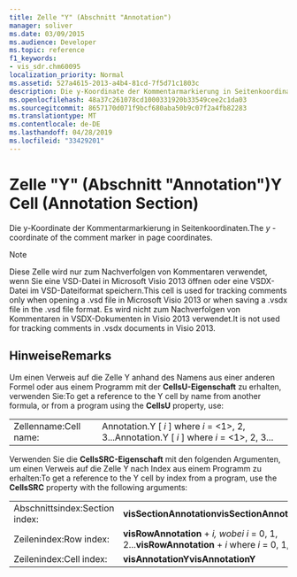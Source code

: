 ```yaml
---
title: Zelle "Y" (Abschnitt "Annotation")
manager: soliver
ms.date: 03/09/2015
ms.audience: Developer
ms.topic: reference
f1_keywords:
- vis_sdr.chm60095
localization_priority: Normal
ms.assetid: 527a4615-2013-a4b4-81cd-7f5d71c1803c
description: Die y-Koordinate der Kommentarmarkierung in Seitenkoordinaten.
ms.openlocfilehash: 48a37c261078cd1000331920b33549cee2c1da03
ms.sourcegitcommit: 8657170d071f9bcf680aba50b9c07f2a4fb82283
ms.translationtype: MT
ms.contentlocale: de-DE
ms.lasthandoff: 04/28/2019
ms.locfileid: "33429201"
---
```

# <a name="y-cell-annotation-section"></a><span data-ttu-id="a026a-103">Zelle "Y" (Abschnitt "Annotation")</span><span class="sxs-lookup"><span data-stu-id="a026a-103">Y Cell (Annotation Section)</span></span>

<span data-ttu-id="a026a-104">Die  y-Koordinate der Kommentarmarkierung in Seitenkoordinaten.</span><span class="sxs-lookup"><span data-stu-id="a026a-104">The  *y*  -coordinate of the comment marker in page coordinates.</span></span> 
  
> [!NOTE]
> <span data-ttu-id="a026a-105">Diese Zelle wird nur zum Nachverfolgen von Kommentaren verwendet, wenn Sie eine VSD-Datei in Microsoft Visio 2013 öffnen oder eine VSDX-Datei im VSD-Dateiformat speichern.</span><span class="sxs-lookup"><span data-stu-id="a026a-105">This cell is used for tracking comments only when opening a .vsd file in Microsoft Visio 2013 or when saving a .vsdx file in the .vsd file format.</span></span> <span data-ttu-id="a026a-106">Es wird nicht zum Nachverfolgen von Kommentaren in VSDX-Dokumenten in Visio 2013 verwendet.</span><span class="sxs-lookup"><span data-stu-id="a026a-106">It is not used for tracking comments in .vsdx documents in Visio 2013.</span></span> 
  
## <a name="remarks"></a><span data-ttu-id="a026a-107">Hinweise</span><span class="sxs-lookup"><span data-stu-id="a026a-107">Remarks</span></span>

<span data-ttu-id="a026a-108">Um einen Verweis auf die Zelle Y anhand des Namens aus einer anderen Formel oder aus einem Programm mit der **CellsU-Eigenschaft** zu erhalten, verwenden Sie:</span><span class="sxs-lookup"><span data-stu-id="a026a-108">To get a reference to the Y cell by name from another formula, or from a program using the **CellsU** property, use:</span></span> 
  
|||
|:-----|:-----|
| <span data-ttu-id="a026a-109">Zellenname:</span><span class="sxs-lookup"><span data-stu-id="a026a-109">Cell name:</span></span>  <br/> | <span data-ttu-id="a026a-110">Annotation.Y [  *i*  ] where  *i*  = <1>, 2, 3...</span><span class="sxs-lookup"><span data-stu-id="a026a-110">Annotation.Y [  *i*  ]            where  *i*  = <1>, 2, 3...</span></span>  <br/> |
   
<span data-ttu-id="a026a-111">Verwenden Sie die **CellsSRC-Eigenschaft** mit den folgenden Argumenten, um einen Verweis auf die Zelle Y nach Index aus einem Programm zu erhalten:</span><span class="sxs-lookup"><span data-stu-id="a026a-111">To get a reference to the Y cell by index from a program, use the **CellsSRC** property with the following arguments:</span></span> 
  
|||
|:-----|:-----|
| <span data-ttu-id="a026a-112">Abschnittsindex:</span><span class="sxs-lookup"><span data-stu-id="a026a-112">Section index:</span></span>  <br/> |<span data-ttu-id="a026a-113">**visSectionAnnotation**</span><span class="sxs-lookup"><span data-stu-id="a026a-113">**visSectionAnnotation**</span></span> <br/> |
| <span data-ttu-id="a026a-114">Zeilenindex:</span><span class="sxs-lookup"><span data-stu-id="a026a-114">Row index:</span></span>  <br/> |<span data-ttu-id="a026a-115">**visRowAnnotation**  +   *i,* *wobei i* = 0, 1, 2...</span><span class="sxs-lookup"><span data-stu-id="a026a-115">**visRowAnnotation** +  *i*            where  *i*  = 0, 1, 2...</span></span>  <br/> |
| <span data-ttu-id="a026a-116">Zeilenindex:</span><span class="sxs-lookup"><span data-stu-id="a026a-116">Cell index:</span></span>  <br/> |<span data-ttu-id="a026a-117">**visAnnotationY**</span><span class="sxs-lookup"><span data-stu-id="a026a-117">**visAnnotationY**</span></span> <br/> |
   


